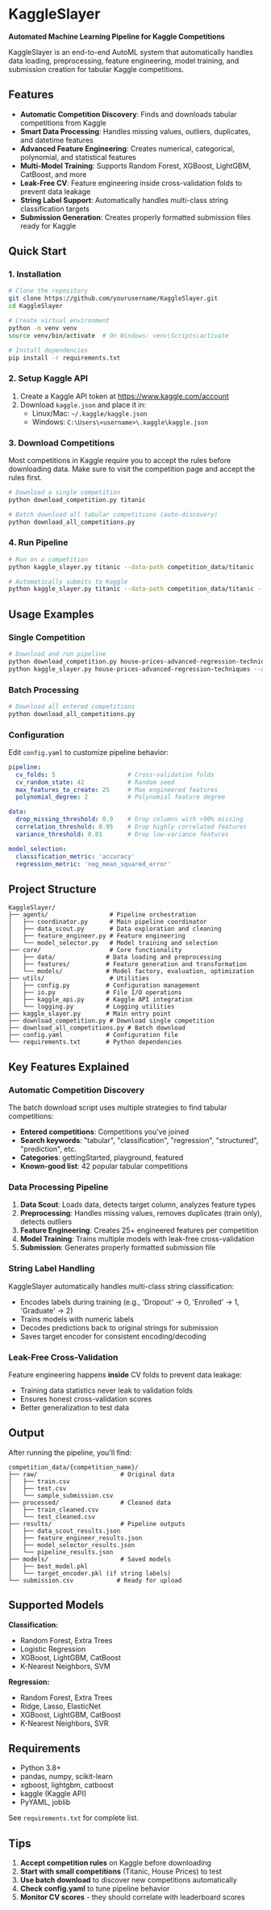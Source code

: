 # KaggleSlayer

**Automated Machine Learning Pipeline for Kaggle Competitions**

KaggleSlayer is an end-to-end AutoML system that automatically handles data loading, preprocessing, feature engineering, model training, and submission creation for tabular Kaggle competitions.

## Features

- **Automatic Competition Discovery**: Finds and downloads tabular competitions from Kaggle
- **Smart Data Processing**: Handles missing values, outliers, duplicates, and datetime features
- **Advanced Feature Engineering**: Creates numerical, categorical, polynomial, and statistical features
- **Multi-Model Training**: Supports Random Forest, XGBoost, LightGBM, CatBoost, and more
- **Leak-Free CV**: Feature engineering inside cross-validation folds to prevent data leakage
- **String Label Support**: Automatically handles multi-class string classification targets
- **Submission Generation**: Creates properly formatted submission files ready for Kaggle

## Quick Start

### 1. Installation

```bash
# Clone the repository
git clone https://github.com/yourusername/KaggleSlayer.git
cd KaggleSlayer

# Create virtual environment
python -m venv venv
source venv/bin/activate  # On Windows: venv\Scripts\activate

# Install dependencies
pip install -r requirements.txt
```

### 2. Setup Kaggle API

1. Create a Kaggle API token at https://www.kaggle.com/account
2. Download `kaggle.json` and place it in:
   - Linux/Mac: `~/.kaggle/kaggle.json`
   - Windows: `C:\Users\<username>\.kaggle\kaggle.json`

### 3. Download Competitions

Most competitions in Kaggle require you to accept the rules before downloading data. Make sure to visit the competition page and accept the rules first.

```bash
# Download a single competition
python download_competition.py titanic

# Batch download all tabular competitions (auto-discovery)
python download_all_competitions.py
```

### 4. Run Pipeline

```bash
# Run on a competition
python kaggle_slayer.py titanic --data-path competition_data/titanic

# Automatically submits to Kaggle
python kaggle_slayer.py titanic --data-path competition_data/titanic --submit
```

## Usage Examples

### Single Competition

```bash
# Download and run pipeline
python download_competition.py house-prices-advanced-regression-techniques
python kaggle_slayer.py house-prices-advanced-regression-techniques --data-path competition_data/house-prices-advanced-regression-techniques
```

### Batch Processing

```bash
# Download all entered competitions
python download_all_competitions.py
```

### Configuration

Edit `config.yaml` to customize pipeline behavior:

```yaml
pipeline:
  cv_folds: 5                    # Cross-validation folds
  cv_random_state: 42            # Random seed
  max_features_to_create: 25     # Max engineered features
  polynomial_degree: 2           # Polynomial feature degree

data:
  drop_missing_threshold: 0.9    # Drop columns with >90% missing
  correlation_threshold: 0.95    # Drop highly correlated features
  variance_threshold: 0.01       # Drop low-variance features

model_selection:
  classification_metric: 'accuracy'
  regression_metric: 'neg_mean_squared_error'
```

## Project Structure

```
KaggleSlayer/
├── agents/                 # Pipeline orchestration
│   ├── coordinator.py      # Main pipeline coordinator
│   ├── data_scout.py       # Data exploration and cleaning
│   ├── feature_engineer.py # Feature engineering
│   └── model_selector.py   # Model training and selection
├── core/                   # Core functionality
│   ├── data/              # Data loading and preprocessing
│   ├── features/          # Feature generation and transformation
│   └── models/            # Model factory, evaluation, optimization
├── utils/                  # Utilities
│   ├── config.py          # Configuration management
│   ├── io.py              # File I/O operations
│   ├── kaggle_api.py      # Kaggle API integration
│   └── logging.py         # Logging utilities
├── kaggle_slayer.py       # Main entry point
├── download_competition.py # Download single competition
├── download_all_competitions.py # Batch download
├── config.yaml            # Configuration file
└── requirements.txt       # Python dependencies
```

## Key Features Explained

### Automatic Competition Discovery

The batch download script uses multiple strategies to find tabular competitions:
- **Entered competitions**: Competitions you've joined
- **Search keywords**: "tabular", "classification", "regression", "structured", "prediction", etc.
- **Categories**: gettingStarted, playground, featured
- **Known-good list**: 42 popular tabular competitions

### Data Processing Pipeline

1. **Data Scout**: Loads data, detects target column, analyzes feature types
2. **Preprocessing**: Handles missing values, removes duplicates (train only), detects outliers
3. **Feature Engineering**: Creates 25+ engineered features per competition
4. **Model Training**: Trains multiple models with leak-free cross-validation
5. **Submission**: Generates properly formatted submission file

### String Label Handling

KaggleSlayer automatically handles multi-class string classification:
- Encodes labels during training (e.g., 'Dropout' → 0, 'Enrolled' → 1, 'Graduate' → 2)
- Trains models with numeric labels
- Decodes predictions back to original strings for submission
- Saves target encoder for consistent encoding/decoding

### Leak-Free Cross-Validation

Feature engineering happens **inside** CV folds to prevent data leakage:
- Training data statistics never leak to validation folds
- Ensures honest cross-validation scores
- Better generalization to test data

## Output

After running the pipeline, you'll find:

```
competition_data/{competition_name}/
├── raw/                       # Original data
│   ├── train.csv
│   ├── test.csv
│   └── sample_submission.csv
├── processed/                 # Cleaned data
│   ├── train_cleaned.csv
│   └── test_cleaned.csv
├── results/                   # Pipeline outputs
│   ├── data_scout_results.json
│   ├── feature_engineer_results.json
│   ├── model_selector_results.json
│   └── pipeline_results.json
├── models/                    # Saved models
│   ├── best_model.pkl
│   └── target_encoder.pkl (if string labels)
└── submission.csv            # Ready for upload
```

## Supported Models

**Classification:**
- Random Forest, Extra Trees
- Logistic Regression
- XGBoost, LightGBM, CatBoost
- K-Nearest Neighbors, SVM

**Regression:**
- Random Forest, Extra Trees
- Ridge, Lasso, ElasticNet
- XGBoost, LightGBM, CatBoost
- K-Nearest Neighbors, SVR

## Requirements

- Python 3.8+
- pandas, numpy, scikit-learn
- xgboost, lightgbm, catboost
- kaggle (Kaggle API)
- PyYAML, joblib

See `requirements.txt` for complete list.

## Tips

1. **Accept competition rules** on Kaggle before downloading
2. **Start with small competitions** (Titanic, House Prices) to test
3. **Use batch download** to discover new competitions automatically
4. **Check config.yaml** to tune pipeline behavior
5. **Monitor CV scores** - they should correlate with leaderboard scores